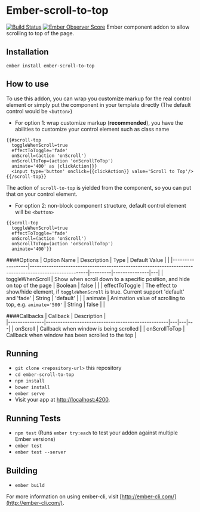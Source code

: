 # Ember-scroll-to-top
[![Build Status](https://travis-ci.com/zhujy8833/ember-scroll-to-top.svg?token=AbecQTdzwsRokttzSyiy&branch=master)](https://travis-ci.com/zhujy8833/ember-scroll-to-top)
[![Ember Observer Score](https://emberobserver.com/badges/ember-scroll-to-top.svg)](https://emberobserver.com/addons/ember-scroll-to-top)
Ember component addon to allow scrolling to top of the page.

## Installation
`ember install ember-scroll-to-top`

## How to use
To use this addon, you can wrap you customize markup for the real control element or simply put the component in your template directly (The default control would be `<button>`)

* For option 1: wrap customize markup (__recommended__), you have the abilities to customize your control element such as class name

```
{{#scroll-top
  toggleWhenScroll=true
  effectToToggle='fade'
  onScroll=(action 'onScroll')
  onScrollToTop=(action 'onScrollToTop')
  animate='400' as |clickAction|}}
  <input type='button' onclick={{clickAction}} value='Scroll to Top'/>
{{/scroll-top}}
```
The action of `scroll-to-top` is yielded from the component, so you can put that on your control element.

* For option 2: non-block component structure, default control element will be `<button>`

```
{{scroll-top
  toggleWhenScroll=true
  effectToToggle='fade'
  onScroll=(action 'onScroll')
  onScrollToTop=(action 'onScrollToTop')
  animate='400'}}
```
####Options
| Option Name      | Description                                                                                          | Type    | Default Value |   |
|------------------|------------------------------------------------------------------------------------------------------|---------|---------------|---|
| toggleWhenScroll | Show when scroll down to a specific position, and hide on top of the page                            | Boolean | false         |   |
| effectToToggle   | The effect to show/hide element, if `toggleWhenScroll` is true. Current support 'default' and 'fade' | String  | 'default'     |   |
| animate          | Animation value of scrolling to top, e.g. `animate='500'`                                            | String  | false         |   |

####Callbacks
| Callback      | Description                                       |   
|---------------|---------------------------------------------------|---|---|---|
| onScroll      | Callback when window is being scrolled            |
| onScrollToTop | Callback when window has been scrolled to the top |


## Running
* `git clone <repository-url>` this repository
* `cd ember-scroll-to-top`
* `npm install`
* `bower install`
* `ember serve`
* Visit your app at [http://localhost:4200](http://localhost:4200).

## Running Tests

* `npm test` (Runs `ember try:each` to test your addon against multiple Ember versions)
* `ember test`
* `ember test --server`

## Building

* `ember build`

For more information on using ember-cli, visit [http://ember-cli.com/](http://ember-cli.com/).
